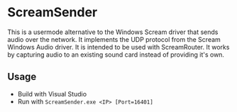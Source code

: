 # ScreamSender
This is a usermode alternative to the Windows Scream driver that sends audio over the network. It implements the UDP protocol from the Scream Windows Audio driver. It is intended to be used with ScreamRouter. It works by capturing audio to an existing sound card instead of providing it's own.

## Usage

* Build with Visual Studio
* Run with `ScreamSender.exe <IP> [Port=16401]`